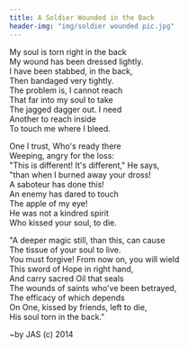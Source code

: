 ```yaml
---
title: A Soldier Wounded in the Back
header-img: "img/soldier wounded pic.jpg"
---
```


My soul is torn right in the back  
My wound has been dressed lightly.  
I have been stabbed, in the back,  
Then bandaged very tightly.  
The problem is, I cannot reach  
That far into my soul to take  
The jagged dagger out. I need  
Another to reach inside  
To touch me where I bleed.

One I trust, Who's ready there  
Weeping, angry for the loss:  
"This is different! It's different," He says,  
"than when I burned away your dross!  
A saboteur has done this!  
An enemy has dared to touch  
The apple of my eye!  
He was not a kindred spirit  
Who kissed your soul, to die.

"A deeper magic still, than this, can cause  
The tissue of your soul to live.  
You must forgive! From now on, you will wield  
This sword of Hope in right hand,  
And carry sacred Oil that seals  
The wounds of saints who've been betrayed,  
The efficacy of which depends  
On One, kissed by friends, left to die,  
His soul torn in the back."

 ~by JAS (c) 2014

